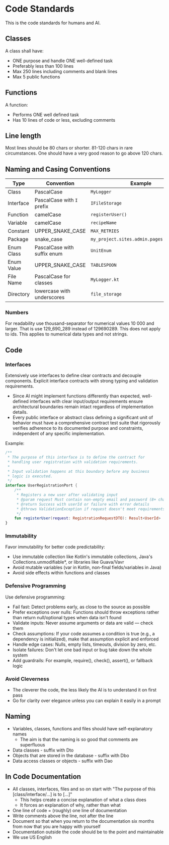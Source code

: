 # Code Standards
This is the code standards for humans and AI. 

## Classes
A class shall have:
- ONE purpose and handle ONE well-defined task
- Preferably less than 100 lines 
- Max 250 lines including comments and blank lines
- Max 5 public functions

## Functions
A function:
- Performs ONE well defined task
- Has 10 lines of code or less, excluding comments

## Line length
Most lines should be 80 chars or shorter.
81-120 chars in rare circumstances. 
One should have a very good reason to go above 120 chars.

## Naming and Casing Conventions

| Type       | Convention                  | Example                                   |
|------------|-----------------------------|-------------------------------------------|
| Class      | PascalCase                  | `MyLogger`                                |
| Interface  | PascalCase with `I` prefix  | `IFileStorage`                            |
| Function   | camelCase                   | `registerUser()`                          |
| Variable   | camelCase                   | `recipeName`                              |
| Constant   | UPPER_SNAKE_CASE            | `MAX_RETRIES`                             |
| Package    | snake_case                  | `my_project.sites.admin.pages.admin_user` |
| Enum Class | PascalCase with suffix enum | `UnitEnum`                                |
| Enum Value | UPPER_SNAKE_CASE            | `TABLESPOON`                              |
| File Name  | PascalCase for classes      | `MyLogger.kt`                             |
| Directory  | lowercase with underscores  | `file_storage`                            |

### Numbers
For readability use thousand-separator for numerical values 10 000 and larger. 
That is use 129_690_289 instead of 129690289. 
This does not apply to ids. 
This applies to numerical data types and not strings.

## Code
### Interfaces
Extensively use interfaces to define clear contracts and decouple components. Explicit interface contracts with strong typing and validation requirements.
- Since AI might implement functions differently than expected, well-defined interfaces with clear input/output requirements ensure architectural boundaries remain intact regardless of implementation details.
- Every public interface or abstract class defining a significant unit of behavior must have a comprehensive contract test suite that rigorously verifies adherence to its documented purpose and constraints, independent of any specific implementation.

Example:
```kotlin
/**
 * The purpose of this interface is to define the contract for
 * handling user registration with validation requirements.
 *
 * Input validation happens at this boundary before any business
 * logic is executed.
 */
interface UserRegistrationPort {
    /**
     * Registers a new user after validating input
     * @param request Must contain non-empty email and password (8+ chars)
     * @return Success with userId or failure with error details
     * @throws ValidationException if request doesn't meet requirements
     */
    fun registerUser(request: RegistrationRequestDTO): Result<UserId>
}
```

### Immutability
Favor immutability for better code predictability:
- Use immutable collection like Kotlin's immutable collections, Java's Collections.unmodifiable*, or libraries like Guava/Vavr
- Avoid mutable variables (var in Kotlin, non-final fields/variables in Java)
- Avoid side effects within functions and classes

### Defensive Programming
Use defensive programming:
- Fail fast: Detect problems early, as close to the source as possible
- Prefer exceptions over nulls: Functions should throw exceptions rather than return null/optional types when data isn't found
- Validate inputs: Never assume arguments or data are valid — check them
- Check assumptions: If your code assumes a condition is true (e.g., a dependency is initialized), make that assumption explicit and enforced
- Handle edge cases: Nulls, empty lists, timeouts, division by zero, etc.
- Isolate failures: Don't let one bad input or bug take down the whole system
- Add guardrails: For example, require(), check(), assert(), or fallback logic

### Avoid Cleverness
- The cleverer the code, the less likely the AI is to understand it on first pass
- Go for clarity over elegance unless you can explain it easily in a prompt

## Naming
- Variables, classes, functions and files should have self-explanatory names
  - The aim is that the naming is so good that comments are superfluous
- Data classes - suffix with Dto
- Objects that are stored in the database - suffix with Dbo
- Data access classes or objects - suffix with Dao

## In Code Documentation
- All classes, interfaces, files and so on start with "The purpose of this [class/interface/...] is to [...]"
  - This helps create a concise explanation of what a class does
  - It forces an explanation of why, rather than what
- One line of code = (roughly) one line of documentation
- Write comments above the line, not after the line
- Document so that when you return to the documentation six months from now that you are happy with yourself
- Documentation outside the code should be to the point and maintainable
- We use US English
